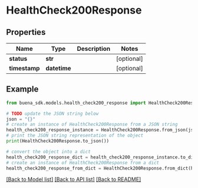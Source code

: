 # HealthCheck200Response


## Properties

Name | Type | Description | Notes
------------ | ------------- | ------------- | -------------
**status** | **str** |  | [optional] 
**timestamp** | **datetime** |  | [optional] 

## Example

```python
from buena_sdk.models.health_check200_response import HealthCheck200Response

# TODO update the JSON string below
json = "{}"
# create an instance of HealthCheck200Response from a JSON string
health_check200_response_instance = HealthCheck200Response.from_json(json)
# print the JSON string representation of the object
print(HealthCheck200Response.to_json())

# convert the object into a dict
health_check200_response_dict = health_check200_response_instance.to_dict()
# create an instance of HealthCheck200Response from a dict
health_check200_response_from_dict = HealthCheck200Response.from_dict(health_check200_response_dict)
```
[[Back to Model list]](../README.md#documentation-for-models) [[Back to API list]](../README.md#documentation-for-api-endpoints) [[Back to README]](../README.md)


